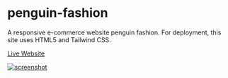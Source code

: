 # penguin-fashion
A responsive e-commerce website penguin fashion. For deployment, this site uses HTML5 and Tailwind CSS.

<a href="https://penguins-fashions.netlify.app/" target="_blank">Live Website</a>

<a href="https://github.com/iamsaikatrahman/penguin-fashion/blob/main/output/screenshot.png" target="_blank">![screenshot](https://user-images.githubusercontent.com/75200754/127146223-68c6dc52-3ab5-44b7-8886-7d4c3bf8ad85.png)</a>
